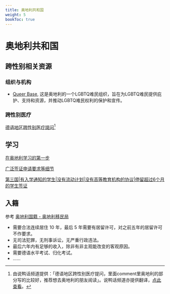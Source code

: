 ```yaml
---
title: 奥地利共和国
weight: 5
bookToc: true
---
```


# 奥地利共和国

## 跨性别相关资源

### 组织与机构

- [Queer Base](https://queerbase.at/), 这是奥地利的一个LGBTQ难民组织，旨在为LGBTQ难民提供庇护、支持和资源，并推动LGBTQ难民权利的保护和宣传。

### 跨性别医疗

[德语地区跨性别医疗提问](https://www.reddit.com/r/asktransgender/comments/owa7lf/german_transgender_articles_situation_with_trans/?sort=confidence)[^1]

## 学习

[在奥地利学习的第一步](https://studyinaustria.at/en/useful-tips/first-steps#c14974)

[广泛签证申请要求等细节](https://oead.at/en/to-austria/entry-and-residence/)

[第三国|有入学通知的学生|没有流动计划|没有高等教育机构的协议|停留超过6个月的学生签证](https://oead.at/en/to-austria/entry-and-residence/residence-permit-student-no-mobility-programme)

## 入籍

参考 [奥地利国籍 - 奥地利移民局](https://www.migration.gv.at/en/living-and-working-in-austria/integration-and-citizenship/citizenship/)

- 需要合法连续居住 10 年，最后 5 年需要有居留许可，对之前五年的居留许可不作要求。
- 无司法犯罪，无刑事诉讼，无严重行政违法。
- 最后六年内有足够的收入，除非有非主观能改变的客观原因。
- 需要德语水平考试、归化考试。
- ......



[^1]: 由说鸭话频道提供：「德语地区跨性别医疗提问，里面comment里奥地利的部分写的比较好，推荐想去奥地利的朋友阅读」。说鸭话频道亦提供翻译，[点此查看](https://t.me/drukbugchannel/117)。
